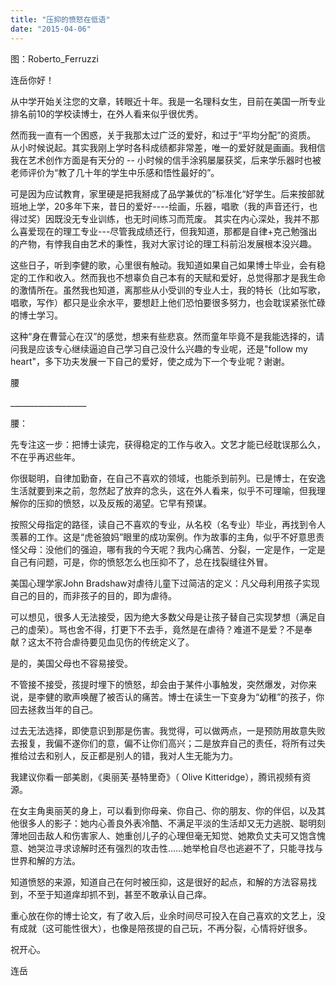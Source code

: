 ```yaml
---
title: "压抑的愤怒在低语"
date: "2015-04-06"
---
```


图：Roberto\_Ferruzzi

连岳你好！

从中学开始关注您的文章，转眼近十年。我是一名理科女生，目前在美国一所专业排名前10的学校读博士，在外人看来似乎很优秀。

然而我一直有一个困惑，关于我那太过广泛的爱好，和过于“平均分配”的资质。 从小时候说起。其实我刚上学时各科成绩都非常差，唯一的爱好就是画画。我相信我在艺术创作方面是有天分的 -- 小时候的信手涂鸦屡屡获奖，后来学乐器时也被老师评价为“教了几十年的学生中乐感和悟性最好的”。

可是因为应试教育，家里硬是把我掰成了品学兼优的”标准化“好学生。后来按部就班地上学，20多年下来，昔日的爱好----绘画，乐器，唱歌（我的声音还行，也得过奖）因既没无专业训练，也无时间练习而荒废。 其实在内心深处，我并不那么喜爱现在的理工专业---尽管我成绩还行，但我知道，那都是自律+克己勉强出的产物，有悖我自由艺术的秉性，我对大家讨论的理工科前沿发展根本没兴趣。

这些日子，听到李健的歌，心里很有触动。我知道如果自己如果博士毕业，会有稳定的工作和收入。然而我也不想辜负自己本有的天赋和爱好，总觉得那才是我生命的激情所在。虽然我也知道，离那些从小受训的专业人士，我的特长（比如写歌，唱歌，写作）都只是业余水平，要想赶上他们恐怕要很多努力，也会耽误紧张忙碌的博士学习。

这种“身在曹营心在汉”的感觉，想来有些悲哀。然而童年毕竟不是我能选择的，请问我是应该专心继续逼迫自己学习自己没什么兴趣的专业呢，还是"follow my heart"，多下功夫发展一下自己的爱好，使之成为下一个专业呢？谢谢。

腰

\_\_\_\_\_\_\_\_\_\_\_\_\_\_\_\_\_\_\_  

腰：

先专注这一步：把博士读完，获得稳定的工作与收入。文艺才能已经耽误那么久，不在乎再迟些年。

你很聪明，自律加勤奋，在自己不喜欢的领域，也能杀到前列。已是博士，在安逸生活就要到来之前，忽然起了放弃的念头，这在外人看来，似乎不可理喻，但我理解你的压抑的愤怒，以及反叛的渴望。它早有预谋。

按照父母指定的路径，读自己不喜欢的专业，从名校（名专业）毕业，再找到令人羡慕的工作。这是“虎爸狼妈”眼里的成功案例。作为故事的主角，似乎不好意思责怪父母：没他们的强迫，哪有我的今天呢？我内心痛苦、分裂，一定是作，一定是自己有问题，可是，你的愤怒怎么也压抑不了，总在找裂缝往外冒。

美国心理学家John Bradshaw对虐待儿童下过简洁的定义：凡父母利用孩子实现自己的目的，而非孩子的目的，即为虐待。

可以想见，很多人无法接受，因为绝大多数父母是让孩子替自己实现梦想（满足自己的虚荣）。骂也舍不得，打更下不去手，竟然是在虐待？难道不是爱？不是奉献？这太不符合虐待要见血见伤的传统定义了。

是的，美国父母也不容易接受。

不管接不接受，孩提时埋下的愤怒，却会由于某件小事触发，突然爆发，对你来说，是李健的歌声唤醒了被否认的痛苦。博士在读生一下变身为“幼稚”的孩子，你回去拯救当年的自己。

过去无法选择，即使意识到那是伤害。我觉得，可以做两点，一是预防用故意失败去报复，我偏不遂你们的意，偏不让你们高兴；二是放弃自己的责任，将所有过失推给过去和别人，反正都是别人的错，我对人生无能为力。

我建议你看一部美剧，《奥丽芙·基特里奇》（ Olive Kitteridge），腾讯视频有资源。  

在女主角奥丽芙的身上，可以看到你母亲、你自己、你的朋友、你的伴侣，以及其他很多人的影子：她内心善良外表冷酷、不满足平淡的生活却又无力逃脱、聪明刻薄地回击敌人和伤害家人、她重创儿子的心理但毫无知觉、她欺负丈夫可又饱含愧意、她哭泣寻求谅解时还有强烈的攻击性……她举枪自尽也逃避不了，只能寻找与世界和解的方法。

知道愤怒的来源，知道自己在何时被压抑，这是很好的起点，和解的方法容易找到，不至于知道痒却抓不到，甚至不敢承认自己痒。

重心放在你的博士论文，有了收入后，业余时间尽可投入在自己喜欢的文艺上，没有成就（这可能性很大），也像是陪孩提的自己玩，不再分裂，心情将好很多。

祝开心。

连岳
